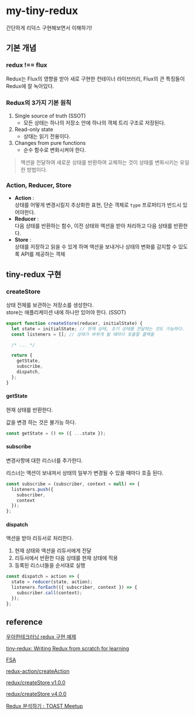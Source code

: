 # my-tiny-redux

간단하게 리덕스 구현해보면서 이해하기!



## 기본 개념

### redux !== flux

Redux는 Flux의 영향을 받아 새로 구현한 컨테이너 라이브러리, Flux의 큰 특징들이 Redux에 잘 녹아있다.



### Redux의 3가지 기본 원칙

1. Single source of truth (SSOT)
   - 모든 상태는 하나의 저장소 안에 하나의 객체 트리 구조로 저장된다.
2. Read-only state
   - 상태는 읽기 전용이다.
3. Changes from pure functions
   - 순수 함수로 변화시켜야 한다.

> 액션을 전달하여 새로운 상태를 반환하여 교체하는 것이 상태를 변화시키는 유일한 방법이다.



### Action, Reducer, Store

- **Action** :  
  상태를 어떻게 변경시킬지 추상화한 표현, 단순 객체로 `type` 프로퍼티가 반드시 있어야한다.
- **Reducer** :  
  다음 상태를 반환하는 함수, 이전 상태와 액션을 받아 처리하고 다음 상태를 반환한다.
- **Store** :  
  상태를 저장하고 읽을 수 있게 하며 액션을 보내거나 상태의 변화를 감지할 수 있도록 API를 제공하는 객체

  

  

  

  


## tiny-redux 구현



### createStore

상태 전체를 보관하는 저장소를 생성한다.  
store는 애플리케이션 내에 하나만 있어야 한다. (SSOT)

```js
export function createStore(reducer, initialState) {
  let state = initialState; // 현재 상태, 초기 상태를 전달하는 것도 가능하다.
  const listeners = []; // 상태가 바뀌게 될 때마다 호출할 콜백들

  /* ... */

  return {
    getState,
    subscribe,
    dispatch,
  };
}
```
  

  


#### getState

현재 상태를 반환한다. 

값을 변경 하는 것은 불가능 하다.

```js
const getState = () => ({ ...state });
```

  

  


#### subscribe

변경사항에 대한 리스너를 추가한다.

리스너는 액션이 보내져서 상태의 일부가 변경될 수 있을 때마다 호출 된다.

```js
const subscribe = (subscriber, context = null) => {
  listeners.push({
    subscriber,
    context
  });
};
```

  

  


#### dispatch

액션을 받아 리듀서로 처리한다.

1. 현재 상태와 액션을 리듀서에게 전달
2. 리듀서에서 반환한 다음 상태를 현재 상태에 적용
3. 등록된 리스너들을 순서대로 실행

```js
const dispatch = action => {
  state = reducer(state, action);
  listeners.forEach(({ subscriber, context }) => {
    subscriber.call(context);
  });
};
```

  

  

  

  


## reference

[우아한테크러닝 redux 구현 예제](https://gist.github.com/ibare/1ed63de0c09c94a7ac79713d57b80f8d)

[tiny-redux: Writing Redux from scratch for learning](https://medium.com/@jamischarles/tiny-redux-writing-redux-from-scratch-for-learning-cd10cecbc87f)

[FSA](https://github.com/redux-utilities/flux-standard-action)

[redux-action/createAction](https://github.com/redux-utilities/redux-actions/blob/master/src/createAction.js)

[redux/createStore v1.0.0](https://github.com/reduxjs/redux/blob/v1.0.0/src/createStore.js)

[redux/createStore v4.0.0](https://github.com/reduxjs/redux/blob/v4.0.0/src/createStore.js)

[Redux 분석하기 : TOAST Meetup](https://meetup.toast.com/posts/111)
